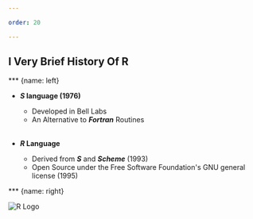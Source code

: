 ```yaml
---

order: 20

---
```


## I Very Brief History Of R  

*** {name: left}

- **_S_ language (1976)**
  - Developed in Bell Labs
  - An Alternative to **_Fortran_** Routines
  
  <br/>
  
- **_R_ Language**
  - Derived from **_S_** and **_Scheme_** (1993)
  - Open Source under the Free Software Foundation's GNU general license (1995)

*** {name: right}

  ![R Logo](assets/img/rlogo.png "R Logo")




